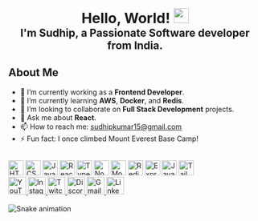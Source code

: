 <div align="center">
  <h1 style="margin: 0; padding: 0;">Hello, World! <img src="https://raw.githubusercontent.com/MartinHeinz/MartinHeinz/master/wave.gif" width="30px"></h1>
  <h2 style="margin: 0; padding: 0;">I'm Sudhip, a Passionate Software developer from India.</h2>
</div>


## About Me

- 🔭 I’m currently working as a **Frontend Developer**.
- 🌱 I’m currently learning **AWS**, **Docker**, and **Redis**.
- 👯 I’m looking to collaborate on **Full Stack Development** projects.
- 💬 Ask me about **React**.
- 📫 How to reach me: [sudhipkumar15@gmail.com](mailto:sudhipkumar15@gmail.com)
- ⚡ Fun fact: I once climbed Mount Everest Base Camp!


##

<div align="left">
  <img src="https://cdn.jsdelivr.net/gh/devicons/devicon/icons/html5/html5-original.svg" height="30" alt="HTML5" />
  <img src="https://cdn.jsdelivr.net/gh/devicons/devicon/icons/css3/css3-original.svg" height="30" alt="CSS3" />
  <img src="https://cdn.jsdelivr.net/gh/devicons/devicon/icons/javascript/javascript-original.svg" height="30" alt="JavaScript" />
  <img src="https://cdn.jsdelivr.net/gh/devicons/devicon/icons/react/react-original.svg" height="30" alt="React" />
  <img src="https://cdn.jsdelivr.net/gh/devicons/devicon/icons/typescript/typescript-original.svg" height="30" alt="TypeScript" />
  <img src="https://cdn.jsdelivr.net/gh/devicons/devicon/icons/nodejs/nodejs-original.svg" height="30" alt="Node.js" />
  <img src="https://cdn.jsdelivr.net/gh/devicons/devicon/icons/mongodb/mongodb-original.svg" height="30" alt="MongoDB" />
  <img src="https://cdn.jsdelivr.net/gh/devicons/devicon/icons/redis/redis-original.svg" height="30" alt="Redis" />
  <img src="https://cdn.jsdelivr.net/gh/devicons/devicon/icons/express/express-original.svg" height="30" alt="Express.js" />
  <img src="https://cdn.jsdelivr.net/gh/devicons/devicon/icons/java/java-original.svg" height="30" alt="Java" />
  <img src="https://cdn.jsdelivr.net/gh/devicons/devicon/icons/tailwindcss/tailwindcss-original.svg" height="30" alt="Tailwind CSS" />
</div>


<div align="left">
  <a href="https://www.youtube.com/your_channel">
    <img src="https://img.shields.io/static/v1?label=&message=YouTube&color=FF0000&logo=youtube&logoColor=white&style=for-the-badge" height="35" alt="YouTube" />
  </a>
  <a href="https://www.instagram.com/your_username">
    <img src="https://img.shields.io/static/v1?label=&message=Instagram&color=E4405F&logo=instagram&logoColor=white&style=for-the-badge" height="35" alt="Instagram" />
  </a>
  <a href="https://www.twitch.tv/your_channel">
    <img src="https://img.shields.io/static/v1?label=&message=Twitch&color=9146FF&logo=twitch&logoColor=white&style=for-the-badge" height="35" alt="Twitch" />
  </a>
  <a href="https://discord.gg/your_invite">
    <img src="https://img.shields.io/static/v1?label=&message=Discord&color=7289DA&logo=discord&logoColor=white&style=for-the-badge" height="35" alt="Discord" />
  </a>
  <a href="mailto:your_email">
    <img src="https://img.shields.io/static/v1?label=&message=Gmail&color=D14836&logo=gmail&logoColor=white&style=for-the-badge" height="35" alt="Gmail" />
  </a>
  <a href="https://www.linkedin.com/in/your_profile">
    <img src="https://img.shields.io/static/v1?label=&message=LinkedIn&color=0077B5&logo=linkedin&logoColor=white&style=for-the-badge" height="35" alt="LinkedIn" />
  </a>
</div>

<br clear="both">

<img src="https://raw.githubusercontent.com/maurodesouza/maurodesouza/output/github-contribution-grid-snake.svg" alt="Snake animation" />
